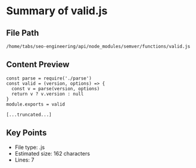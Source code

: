# Summary of valid.js
  
## File Path
`/home/tabs/seo-engineering/api/node_modules/semver/functions/valid.js`

## Content Preview
```
const parse = require('./parse')
const valid = (version, options) => {
  const v = parse(version, options)
  return v ? v.version : null
}
module.exports = valid

[...truncated...]
```

## Key Points
- File type: .js
- Estimated size: 162 characters
- Lines: 7

